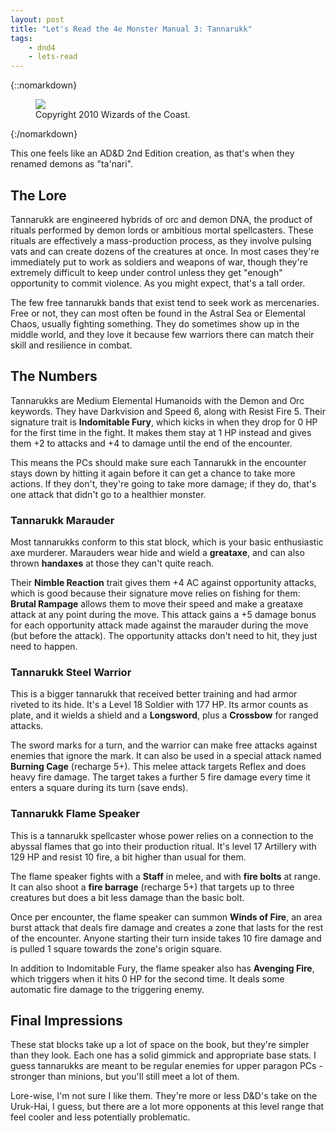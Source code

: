 ```yaml
---
layout: post
title: "Let's Read the 4e Monster Manual 3: Tannarukk"
tags:
    - dnd4
    - lets-read
---
```


{::nomarkdown}
<figure class="center">
  <img src="{{ "/assets/wir-mm3-4e-tannaruk.png" | absolute_url }}"/>
  <figcaption>
    Copyright 2010 Wizards of the Coast.
  </figcaption>
</figure>
{:/nomarkdown}

This one feels like an AD&D 2nd Edition creation, as that's when they renamed
demons as "ta'nari".

## The Lore

Tannarukk are engineered hybrids of orc and demon DNA, the product of rituals
performed by demon lords or ambitious mortal spellcasters. These rituals are
effectively a mass-production process, as they involve pulsing vats and can
create dozens of the creatures at once. In most cases they're immediately put to
work as soldiers and weapons of war, though they're extremely difficult to keep
under control unless they get "enough" opportunity to commit violence. As you
might expect, that's a tall order.

The few free tannarukk bands that exist tend to seek work as mercenaries. Free or
not, they can most often be found in the Astral Sea or Elemental Chaos, usually
fighting something. They do sometimes show up in the middle world, and they love
it because few warriors there can match their skill and resilience in combat.

## The Numbers

Tannarukks are Medium Elemental Humanoids with the Demon and Orc keywords. They
have Darkvision and Speed 6, along with Resist Fire 5. Their signature trait is
**Indomitable Fury**, which kicks in when they drop for 0 HP for the first time
in the fight. It makes them stay at 1 HP instead and gives them +2 to attacks
and +4 to damage until the end of the encounter.

This means the PCs should make sure each Tannarukk in the encounter stays down by
hitting it again before it can get a chance to take more actions. If they don't,
they're going to take more damage; if they do, that's one attack that didn't go
to a healthier monster.

### Tannarukk Marauder

Most tannarukks conform to this stat block, which is your basic enthusiastic axe
murderer. Marauders wear hide and wield a **greataxe**, and can also thrown
**handaxes** at those they can't quite reach.

Their **Nimble Reaction** trait gives them +4 AC against opportunity attacks,
which is good because their signature move relies on fishing for them: **Brutal
Rampage** allows them to move their speed and make a greataxe attack at any
point during the move. This attack gains a +5 damage bonus for each opportunity
attack made against the marauder during the move (but before the attack). The
opportunity attacks don't need to hit, they just need to happen.

### Tannarukk Steel Warrior

This is a bigger tannarukk that received better training and had armor riveted to
its hide. It's a Level 18 Soldier with 177 HP. Its armor counts as plate, and it
wields a shield and a **Longsword**, plus a **Crossbow** for ranged attacks.

The sword marks for a turn, and the warrior can make free attacks against
enemies that ignore the mark. It can also be used in a special attack named
**Burning Cage** (recharge 5+). This melee attack targets Reflex and does heavy
fire damage. The target takes a further 5 fire damage every time it enters a
square during its turn (save ends).

### Tannarukk Flame Speaker

This is a tannarukk spellcaster whose power relies on a connection to the abyssal
flames that go into their production ritual. It's level 17 Artillery with 129
HP and resist 10 fire, a bit higher than usual for them.

The flame speaker fights with a **Staff** in melee, and with **fire bolts** at
range. It can also shoot a **fire barrage** (recharge 5+) that targets up to
three creatures but does a bit less damage than the basic bolt.

Once per encounter, the flame speaker can summon **Winds of Fire**, an area
burst attack that deals fire damage and creates a zone that lasts for the rest
of the encounter. Anyone starting their turn inside takes 10 fire damage and is
pulled 1 square towards the zone's origin square.

In addition to Indomitable Fury, the flame speaker also has **Avenging Fire**,
which triggers when it hits 0 HP for the second time. It deals some automatic
fire damage to the triggering enemy.

## Final Impressions

These stat blocks take up a lot of space on the book, but they're simpler than
they look. Each one has a solid gimmick and appropriate base stats. I guess
tannarukks are meant to be regular enemies for upper paragon PCs - stronger than
minions, but you'll still meet a lot of them.

Lore-wise, I'm not sure I like them. They're more or less D&D's take on the
Uruk-Hai, I guess, but there are a lot more opponents at this level range that
feel cooler and less potentially problematic.
